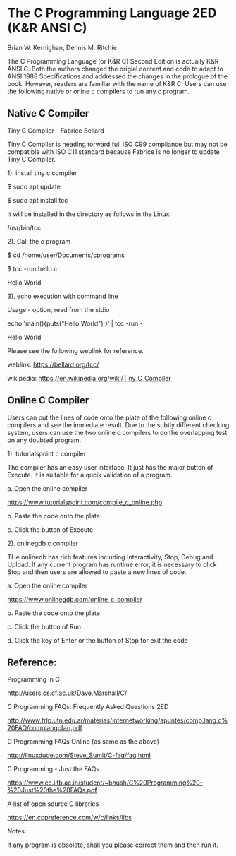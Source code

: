 # The C Programming Language 2ED (K&R ANSI C)
Brian W. Kernighan, Dennis M. Ritchie

The C Programming Language (or K&R C) Second Edition is actually K&R ANSI C. Both the authors 
changed the origial content and code to adapt to ANSI 1988 Specifications and addressed the 
changes in the prologue of the book. However, readers are familiar with the name of K&R C. 
Users can use the following native or onine c compilers to run any c program.

## Native C Compiler 

Tiny C Compiler - Fabrice Bellard

Tiny C Compiler is heading torward full ISO C99 compliance but may not be compatible with 
ISO C11 standard because Fabrice is no longer to update Tiny C Compiler.

1). install tiny c compiler

$ sudo apt update

$ sudo apt install tcc

It will be installed in the directory as follows in the Linux.

/usr/bin/tcc

2). Call the c program

$ cd /home/user/Documents/cprograms

$ tcc -run hello.c

Hello World


3). echo execution with command line 

Usage - option, read from the stdio 

echo 'main(){puts("Hello World");}' | tcc -run -

Hello World

Please see the following weblink for reference.

weblink: https://bellard.org/tcc/

wikipedia: https://en.wikipedia.org/wiki/Tiny_C_Compiler


## Online C Compiler 

Users can put the lines of code onto the plate of the following online c compilers and
see the immediate result. Due to the subtly different checking system, users can use
the two online c compilers to do the overlapping test on any doubted program. 

1). tutorialspoint c compiler 

The compiler has an easy user interface. It just has the major button of Execute. It is 
suitable for a qucik validation of a program. 

a. Open the online compiler

https://www.tutorialspoint.com/compile_c_online.php

b. Paste the code onto the plate

c. Click the button of Execute

2). onlinegdb c compiler

THe onlinedb has rich features including Interactivity, Stop, Debug and Upload. If any 
current program has runtime error, it is necessary to click Stop and then users are 
allowed to paste a new lines of code. 

a. Open the online compiler

https://www.onlinegdb.com/online_c_compiler

b. Paste the code onto the plate

c. Click the button of Run

d. Click the key of Enter or the button of Stop for exit the code


## Reference:

Programming in C

http://users.cs.cf.ac.uk/Dave.Marshall/C/

C Programming FAQs: Frequently Asked Questions 2ED 

http://www.frlp.utn.edu.ar/materias/internetworking/apuntes/comp.lang.c%20FAQ/complangcfaq.pdf

C Programming FAQs Online (as same as the above)

http://linuxdude.com/Steve_Sumit/C-faq/faq.html

C Programming - Just the FAQs

https://www.ee.iitb.ac.in/student/~bhush/C%20Programming%20-%20Just%20the%20FAQs.pdf

A list of open source C libraries

https://en.cppreference.com/w/c/links/libs

Notes:

If any program is obsolete, shall you please correct them and then run it. 
